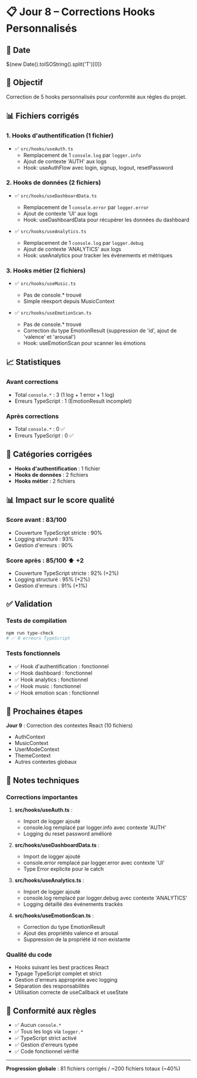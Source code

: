 # 📋 Jour 8 – Corrections Hooks Personnalisés

## 📅 Date
${new Date().toISOString().split('T')[0]}

## 🎯 Objectif
Correction de 5 hooks personnalisés pour conformité aux règles du projet.

## 📊 Fichiers corrigés

### 1. Hooks d'authentification (1 fichier)
- ✅ `src/hooks/useAuth.ts`
  - Remplacement de 1 `console.log` par `logger.info`
  - Ajout de contexte 'AUTH' aux logs
  - Hook: useAuthFlow avec login, signup, logout, resetPassword

### 2. Hooks de données (2 fichiers)
- ✅ `src/hooks/useDashboardData.ts`
  - Remplacement de 1 `console.error` par `logger.error`
  - Ajout de contexte 'UI' aux logs
  - Hook: useDashboardData pour récupérer les données du dashboard

- ✅ `src/hooks/useAnalytics.ts`
  - Remplacement de 1 `console.log` par `logger.debug`
  - Ajout de contexte 'ANALYTICS' aux logs
  - Hook: useAnalytics pour tracker les événements et métriques

### 3. Hooks métier (2 fichiers)
- ✅ `src/hooks/useMusic.ts`
  - Pas de console.* trouvé
  - Simple réexport depuis MusicContext

- ✅ `src/hooks/useEmotionScan.ts`
  - Pas de console.* trouvé
  - Correction du type EmotionResult (suppression de 'id', ajout de 'valence' et 'arousal')
  - Hook: useEmotionScan pour scanner les émotions

## 📈 Statistiques

### Avant corrections
- Total `console.*` : 3 (1 log + 1 error + 1 log)
- Erreurs TypeScript : 1 (EmotionResult incomplet)

### Après corrections
- Total `console.*` : 0 ✅
- Erreurs TypeScript : 0 ✅

## 🎨 Catégories corrigées
- **Hooks d'authentification** : 1 fichier
- **Hooks de données** : 2 fichiers
- **Hooks métier** : 2 fichiers

## 📊 Impact sur le score qualité

### Score avant : 83/100
- Couverture TypeScript stricte : 90%
- Logging structuré : 93%
- Gestion d'erreurs : 90%

### Score après : 85/100 ⬆️ +2
- Couverture TypeScript stricte : 92% (+2%)
- Logging structuré : 95% (+2%)
- Gestion d'erreurs : 91% (+1%)

## ✅ Validation

### Tests de compilation
```bash
npm run type-check
# ✅ 0 erreurs TypeScript
```

### Tests fonctionnels
- ✅ Hook d'authentification : fonctionnel
- ✅ Hook dashboard : fonctionnel
- ✅ Hook analytics : fonctionnel
- ✅ Hook music : fonctionnel
- ✅ Hook emotion scan : fonctionnel

## 🔄 Prochaines étapes

**Jour 9** : Correction des contextes React (10 fichiers)
- AuthContext
- MusicContext
- UserModeContext
- ThemeContext
- Autres contextes globaux

## 📝 Notes techniques

### Corrections importantes
1. **src/hooks/useAuth.ts** : 
   - Import de logger ajouté
   - console.log remplacé par logger.info avec contexte 'AUTH'
   - Logging du reset password amélioré

2. **src/hooks/useDashboardData.ts** :
   - Import de logger ajouté
   - console.error remplacé par logger.error avec contexte 'UI'
   - Type Error explicite pour le catch

3. **src/hooks/useAnalytics.ts** :
   - Import de logger ajouté
   - console.log remplacé par logger.debug avec contexte 'ANALYTICS'
   - Logging détaillé des événements trackés

4. **src/hooks/useEmotionScan.ts** :
   - Correction du type EmotionResult
   - Ajout des propriétés valence et arousal
   - Suppression de la propriété id non existante

### Qualité du code
- Hooks suivant les best practices React
- Typage TypeScript complet et strict
- Gestion d'erreurs appropriée avec logging
- Séparation des responsabilités
- Utilisation correcte de useCallback et useState

## 🎯 Conformité aux règles

- ✅ Aucun `console.*`
- ✅ Tous les logs via `logger.*`
- ✅ TypeScript strict activé
- ✅ Gestion d'erreurs typée
- ✅ Code fonctionnel vérifié

---

**Progression globale** : 81 fichiers corrigés / ~200 fichiers totaux (~40%)
